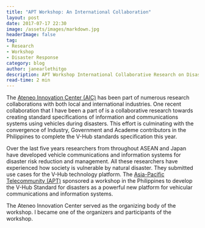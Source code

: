 ```yaml
---
title: "APT Workshop: An International Collaboration"
layout: post
date: 2017-07-17 22:30
image: /assets/images/markdown.jpg
headerImage: false
tag:
- Research
- Workshop
- Disaster Response
category: blog
author: janearlethitgo
description: APT Workshop International Collaborative Research on Disaster Response Model Using Vehicle Communication
read-time: 2 min
---
```



The [Ateneo Innovation Center (AIC)](https://www.ateneoinnovation.org/) has been part of numerous research collaborations with both local and international industries. One recent collaboration that I have been a part of is a collaborative research towards creating standard specifications of information and communications systems using vehicles during disasters.  This effort is culminating with the convergence of Industry, Government and Academe contributors in the Philippines to complete the V-Hub standards specification this year.

Over the last five years researchers from throughout ASEAN and Japan have developed vehicle communications and information systems for disaster risk reduction and management. All these researchers have experienced how society is vulnerable by natural disaster. They submitted use cases for the V-Hub technology platform. The [Asia-Pacific Telecommunity (APT)](https://www.apt.int/) sponsored a workshop in the Philippines to develop the  V-Hub Standard for disasters as a powerful new platform for vehicular communications and information systems.

The Ateneo Innovation Center served as the organizing body of the workshop. I became one of the organizers and participants of the workshop.
